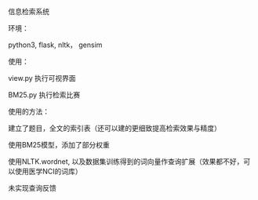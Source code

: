 信息检索系统

环境：

python3, flask, nltk， gensim

使用：

view.py  执行可视界面

BM25.py   执行检索比赛

使用的方法：

建立了题目，全文的索引表（还可以建的更细致提高检索效果与精度）

使用BM25模型，添加了部分权重

使用NLTK.wordnet, 以及数据集训练得到的词向量作查询扩展（效果都不好，可以使用医学NCI的词库）

未实现查询反馈

